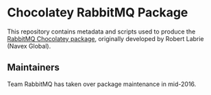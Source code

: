 # Chocolatey RabbitMQ Package

This repository contains metadata and scripts used to produce the [RabbitMQ Chocolatey package](https://chocolatey.org/packages/rabbitmq),
originally developed by Robert Labrie (Navex Global).


## Maintainers

Team RabbitMQ has taken over package maintenance in mid-2016.

